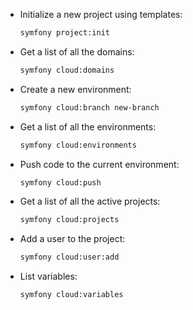 -   Initialize a new project using templates:

    ```bash
    symfony project:init
    ```

-   Get a list of all the domains:

    ```bash
    symfony cloud:domains
    ```

-   Create a new environment:

    ```bash
    symfony cloud:branch new-branch
    ```

-   Get a list of all the environments:

    ```bash
    symfony cloud:environments
    ```

-   Push code to the current environment:

    ```bash
    symfony cloud:push
    ```

-   Get a list of all the active projects:

    ```bash
    symfony cloud:projects
    ```

-   Add a user to the project:

    ```bash
    symfony cloud:user:add
    ```

-   List variables:

    ```bash
    symfony cloud:variables
    ```
